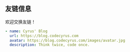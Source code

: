## 友链信息

欢迎交换友链！

```yaml
- name: Cyrus' Blog
  url: https://blog.codecyrus.com
  avatar: https://blog.codecyrus.com/images/avatar.jpg
  description: Think twice, code once.
```